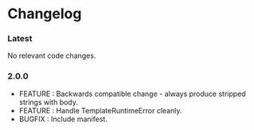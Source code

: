 # Changelog


### Latest


No relevant code changes.

### 2.0.0

* FEATURE : Backwards compatible change - always produce stripped strings with body.
* FEATURE : Handle TemplateRuntimeError cleanly.
* BUGFIX : Include manifest.

